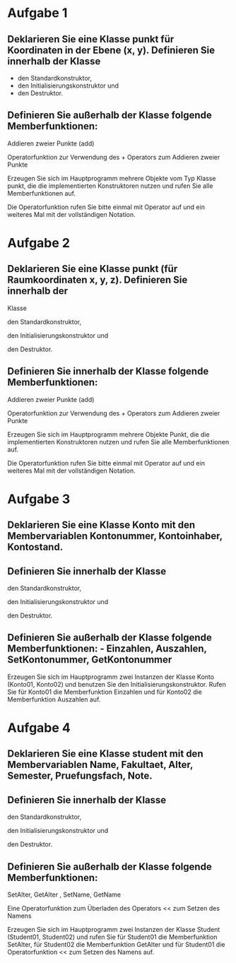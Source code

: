 
# Aufgabe 1  

## Deklarieren Sie eine Klasse punkt für Koordinaten in der Ebene (x, y). Definieren Sie innerhalb der Klasse 

- den Standardkonstruktor, 
- den Initialisierungskonstruktor und 
- den Destruktor. 

## Definieren Sie außerhalb der Klasse folgende Memberfunktionen:

Addieren zweier Punkte (add)

Operatorfunktion zur Verwendung des + Operators zum Addieren zweier Punkte 

Erzeugen Sie sich im Hauptprogramm mehrere Objekte vom Typ Klasse punkt, die die implementierten Konstruktoren nutzen und rufen Sie alle Memberfunktionen auf.   

Die Operatorfunktion rufen Sie bitte einmal mit Operator auf und ein weiteres Mal mit der vollständigen Notation.


# Aufgabe 2  

## Deklarieren Sie eine Klasse punkt (für Raumkoordinaten x, y, z). Definieren Sie innerhalb der 
Klasse

den Standardkonstruktor, 

den Initialisierungskonstruktor und 

den Destruktor. 

## Definieren Sie innerhalb der Klasse folgende Memberfunktionen: 

Addieren zweier Punkte (add) 

Operatorfunktion zur Verwendung des + Operators zum Addieren zweier Punkte 

Erzeugen Sie sich im Hauptprogramm mehrere Objekte Punkt, die die implementierten Konstruktoren nutzen und rufen Sie alle Memberfunktionen auf.   

Die Operatorfunktion rufen Sie bitte einmal mit Operator auf und ein weiteres Mal mit der vollständigen Notation.



# Aufgabe 3 

## Deklarieren Sie eine Klasse Konto mit den Membervariablen Kontonummer, Kontoinhaber, Kontostand. 

## Definieren Sie innerhalb der Klasse  

den Standardkonstruktor,

den Initialisierungskonstruktor und 

den Destruktor.  

## Definieren Sie außerhalb der Klasse folgende Memberfunktionen:  - Einzahlen, Auszahlen, SetKontonummer, GetKontonummer  

Erzeugen Sie sich im Hauptprogramm zwei Instanzen der Klasse Konto (Konto01, Konto02) und benutzen Sie den Initialisierungskonstruktor. Rufen Sie für Konto01 die Memberfunktion Einzahlen und für Konto02 die Memberfunktion Auszahlen auf. 


# Aufgabe 4

## Deklarieren Sie eine Klasse student mit den Membervariablen Name, Fakultaet, Alter, Semester, Pruefungsfach, Note. 

## Definieren Sie innerhalb der Klasse 

den Standardkonstruktor, 

den Initialisierungskonstruktor und  

den Destruktor. 

## Definieren Sie außerhalb der Klasse folgende Memberfunktionen:  

SetAlter, GetAlter , SetName, GetName  

Eine Operatorfunktion zum Überladen des Operators << zum Setzen des Namens  

Erzeugen Sie sich im Hauptprogramm zwei Instanzen der Klasse Student (Student01, Student02) und rufen Sie für Student01 die Memberfunktion SetAlter, für Student02 die Memberfunktion GetAlter und für Student01 die Operatorfunktion << zum Setzen des Namens auf.  
